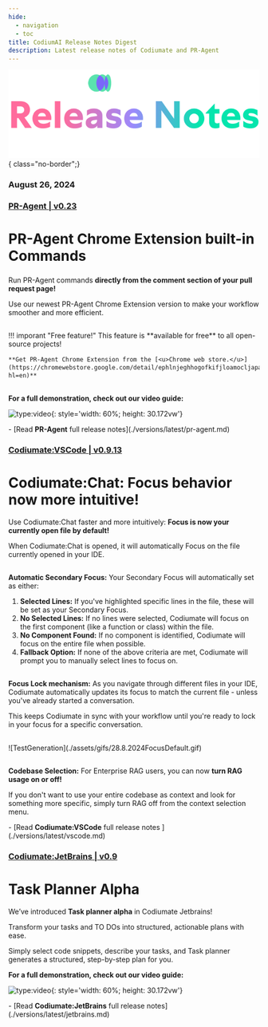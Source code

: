 ```yaml
---
hide:
  - navigation
  - toc
title: CodiumAI Release Notes Digest
description: Latest release notes of Codiumate and PR-Agent
---
```

<div class="content" markdown>
<div class="bg-clear" markdown>
<div markdown class="centered">

![](./assets/title.png){ class="no-border";}

### August 26, 2024

</div>

<!-- PR-Agent 
:fontawesome-solid-robot:
-->

<div markdown class="bg-blue">
<h3 markdown class="top-left">

**[<b class="white"></b> PR<b class="green">-</b>Agent | v0.23](./versions/latest/pr-agent.md)**
</h3>

<div markdown class="centered">

# PR-Agent **Chrome Extension built-in Commands**


<div class="left-padding" markdown>

### 

Run PR-Agent commands **directly from the comment section of your pull request page!**

Use our newest PR-Agent Chrome Extension version to make your workflow smoother and more efficient.

##
<div markdown class="centered">
!!! imporant "Free feature!"
    This feature is **available for free** to all open-source projects!

    **Get PR-Agent Chrome Extension from the [<u>Chrome web store.</u>](https://chromewebstore.google.com/detail/ephlnjeghhogofkifjloamocljapahnl?hl=en)**
</div>
</div>

##
**For a full demonstration, check out our video guide:**

![type:video](https://www.youtube.com/embed/gT5tli7X4H4?si=84cs1O2bM5unLAWf){: style='width: 60%; height: 30.172vw'}

<div class="grid cards" markdown>
- [Read <b class="green">PR<b class="purple">-</b>Agent</b> full release notes](./versions/latest/pr-agent.md)
</div>

</div>
</div>


<!-- VSCode
:simple-vscode:
-->

<div markdown class="bg-black">
<h3 markdown class="top-left">

**[<b class="white"></b> Codiumate<b class="green">:</b>VSCode | v0.9.13](./versions/latest/vscode.md)**
</h3>

<div markdown class="centered">

# **Codiumate:Chat:** Focus behavior now more intuitive!

<div class="left-padding" markdown>

Use Codiumate:Chat faster and more intuitively: **Focus is now your currently open file by default!**

When Codiumate:Chat is opened, it will automatically Focus on the file currently opened in your IDE.

##
**Automatic Secondary Focus:** Your Secondary Focus will automatically set as either:

1. **Selected Lines:** If you've highlighted specific lines in the file, these will be set as your Secondary Focus.
2. **No Selected Lines:** If no lines were selected, Codiumate will focus on the first component (like a function or class) within the file.
3. **No Component Found:** If no component is identified, Codiumate will focus on the entire file when possible.
4. **Fallback Option:** If none of the above criteria are met, Codiumate will prompt you to manually select lines to focus on.

## 
**Focus Lock mechanism:** As you navigate through different files in your IDE, Codiumate automatically updates its focus to match the current file - unless you've already started a conversation.

This keeps Codiumate in sync with your workflow until you're ready to lock in your focus for a specific conversation.

##
<div markdown class="centered">
![TestGeneration](./assets/gifs/28.8.2024FocusDefault.gif)
</div>

##
**Codebase Selection:** For Enterprise RAG users, you can now **turn RAG usage on or off!**

If you don't want to use your entire codebase as context and look for something more specific, simply turn RAG off from the context selection menu.

</div>

<div class="centered" markdown>
<div class="grid cards" markdown>
- [Read <b class="green">Codiumate<b class="purple">:</b>VSCode</b> full release notes ](./versions/latest/vscode.md)
</div>
</div>
</div>
</div>


<!-- JB
:simple-jetbrains:
-->

<div markdown class="bg-blue">
<h3 markdown class="top-left">

**[<b class="white"></b> Codiumate<b class="green">:</b>JetBrains | v0.9](./versions/latest/jetbrains.md)**
</h3>

<div class="centered" markdown>

# **Task Planner Alpha**


<div class="left-padding" markdown>

We’ve introduced **Task planner alpha** in Codiumate Jetbrains!

Transform your tasks and TO DOs into structured, actionable plans with ease.

Simply select code snippets, describe your tasks, and Task planner generates a structured, step-by-step plan for you.

</div>

<div class="centered" markdown>

**For a full demonstration, check out our video guide:**

![type:video](https://www.youtube.com/embed/9dH3pUzsbig?si=8WG9Mu8bymDUg1C7){: style='width: 60%; height: 30.172vw'}

<div class="grid cards" markdown>
- [Read <b class="green">Codiumate<b class="purple">:</b>JetBrains</b> full release notes](./versions/latest/jetbrains.md)
</div>

</div>
</div>
</div>
</div>


<!-- FOOTER -->

<!-- What's cooking -->
<!-- 
<div markdown class="bg-blue">

<h3 markdown class="top-left">


</h3> -->


<!-- <div class="centered" markdown>
# What's **Cooking**?

<div class="left-padding" markdown>
!!! chat "Codiumate >> Chat History"
    We’re adding chat history features so you can easily access your previous conversations. We’re also enhancing the current work with threads to make managing and navigating through them more efficient and user-friendly.

!!! code "Codiumate:Test >> Improved test generation"
    These days we're working on improving the test quality - starting from a better context selection, project indexing for better mocking and learning from specific language best practices.

</div>
</div> -->
<!-- FOOTER -->

</div>
</div>
